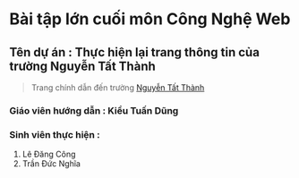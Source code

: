 # Bài tập lớn cuối môn Công Nghệ Web

## Tên dự án : Thực hiện lại trang thông tin của trường Nguyễn Tất Thành

> Trang chính dẫn đến trường [Nguyễn Tất Thành](http://ntt.edu.vn/web/)

### Giáo viên hướng dẫn : Kiều Tuấn Dũng
### Sinh viên thực hiện :
1. Lê Đăng Công
2. Trần Đức Nghĩa
